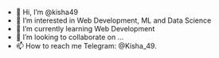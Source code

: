 - 👋 Hi, I’m @kisha49
- 👀 I’m interested in Web Development, ML and Data Science
- 🌱 I’m currently learning Web Development
- 💞️ I’m looking to collaborate on ...
- 📫 How to reach me Telegram: @Kisha_49.

<!---
kisha49/kisha49 is a ✨ special ✨ repository because its `README.md` (this file) appears on your GitHub profile.
You can click the Preview link to take a look at your changes.
--->
